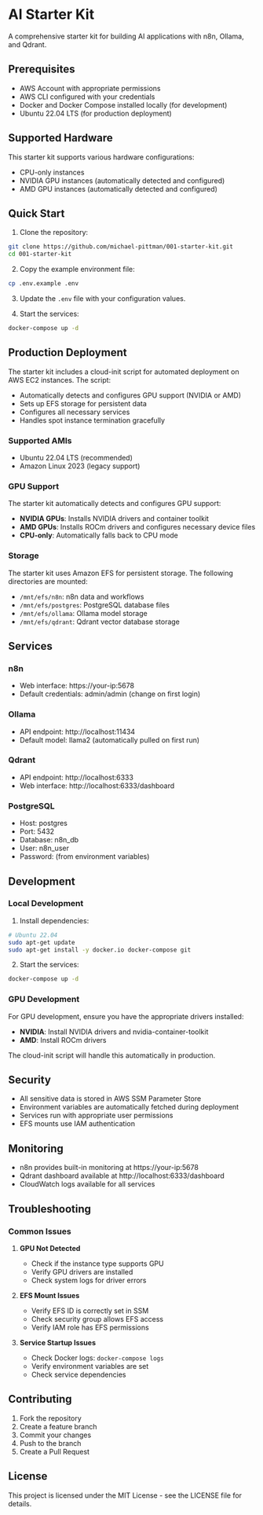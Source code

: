 # AI Starter Kit

A comprehensive starter kit for building AI applications with n8n, Ollama, and Qdrant.

## Prerequisites

- AWS Account with appropriate permissions
- AWS CLI configured with your credentials
- Docker and Docker Compose installed locally (for development)
- Ubuntu 22.04 LTS (for production deployment)

## Supported Hardware

This starter kit supports various hardware configurations:

- CPU-only instances
- NVIDIA GPU instances (automatically detected and configured)
- AMD GPU instances (automatically detected and configured)

## Quick Start

1. Clone the repository:
```bash
git clone https://github.com/michael-pittman/001-starter-kit.git
cd 001-starter-kit
```

2. Copy the example environment file:
```bash
cp .env.example .env
```

3. Update the `.env` file with your configuration values.

4. Start the services:
```bash
docker-compose up -d
```

## Production Deployment

The starter kit includes a cloud-init script for automated deployment on AWS EC2 instances. The script:

- Automatically detects and configures GPU support (NVIDIA or AMD)
- Sets up EFS storage for persistent data
- Configures all necessary services
- Handles spot instance termination gracefully

### Supported AMIs

- Ubuntu 22.04 LTS (recommended)
- Amazon Linux 2023 (legacy support)

### GPU Support

The starter kit automatically detects and configures GPU support:

- **NVIDIA GPUs**: Installs NVIDIA drivers and container toolkit
- **AMD GPUs**: Installs ROCm drivers and configures necessary device files
- **CPU-only**: Automatically falls back to CPU mode

### Storage

The starter kit uses Amazon EFS for persistent storage. The following directories are mounted:

- `/mnt/efs/n8n`: n8n data and workflows
- `/mnt/efs/postgres`: PostgreSQL database files
- `/mnt/efs/ollama`: Ollama model storage
- `/mnt/efs/qdrant`: Qdrant vector database storage

## Services

### n8n
- Web interface: https://your-ip:5678
- Default credentials: admin/admin (change on first login)

### Ollama
- API endpoint: http://localhost:11434
- Default model: llama2 (automatically pulled on first run)

### Qdrant
- API endpoint: http://localhost:6333
- Web interface: http://localhost:6333/dashboard

### PostgreSQL
- Host: postgres
- Port: 5432
- Database: n8n_db
- User: n8n_user
- Password: (from environment variables)

## Development

### Local Development

1. Install dependencies:
```bash
# Ubuntu 22.04
sudo apt-get update
sudo apt-get install -y docker.io docker-compose git
```

2. Start the services:
```bash
docker-compose up -d
```

### GPU Development

For GPU development, ensure you have the appropriate drivers installed:

- **NVIDIA**: Install NVIDIA drivers and nvidia-container-toolkit
- **AMD**: Install ROCm drivers

The cloud-init script will handle this automatically in production.

## Security

- All sensitive data is stored in AWS SSM Parameter Store
- Environment variables are automatically fetched during deployment
- Services run with appropriate user permissions
- EFS mounts use IAM authentication

## Monitoring

- n8n provides built-in monitoring at https://your-ip:5678
- Qdrant dashboard available at http://localhost:6333/dashboard
- CloudWatch logs available for all services

## Troubleshooting

### Common Issues

1. **GPU Not Detected**
   - Check if the instance type supports GPU
   - Verify GPU drivers are installed
   - Check system logs for driver errors

2. **EFS Mount Issues**
   - Verify EFS ID is correctly set in SSM
   - Check security group allows EFS access
   - Verify IAM role has EFS permissions

3. **Service Startup Issues**
   - Check Docker logs: `docker-compose logs`
   - Verify environment variables are set
   - Check service dependencies

## Contributing

1. Fork the repository
2. Create a feature branch
3. Commit your changes
4. Push to the branch
5. Create a Pull Request

## License

This project is licensed under the MIT License - see the LICENSE file for details.
